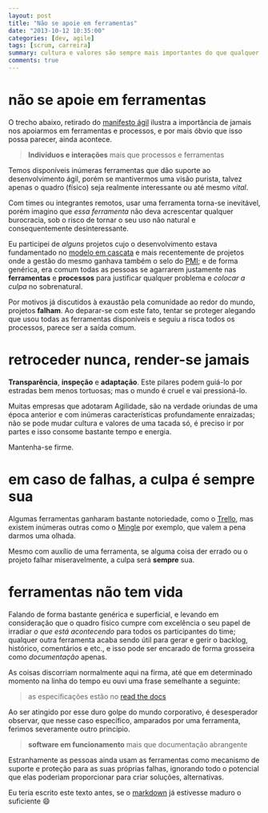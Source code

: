 ```yaml
---
layout: post 
title: "Não se apoie em ferramentas"
date: "2013-10-12 10:35:00"
categories: [dev, agile]
tags: [scrum, carreira]
summary: cultura e valores são sempre mais importantes do que qualquer ferramenta.
comments: true
---
```

# não se apoie em ferramentas
O trecho abaixo, retirado do [manifesto ágil](http://agilemanifesto.org/iso/ptbr/) ilustra a importância de jamais nos apoiarmos em ferramentas e processos, e por mais óbvio que isso possa parecer, ainda acontece.

> **Indivíduos e interações** mais que processos e ferramentas

Temos disponíveis inúmeras ferramentas que dão suporte ao desenvolvimento ágil, porém se mantivermos uma visão purista, talvez apenas o quadro (físico) seja realmente interessante ou até mesmo *vital*.

Com times ou integrantes remotos, usar uma ferramenta torna-se inevitável, porém imagino que *essa ferramenta* não deva acrescentar qualquer burocracia, sob o risco de tornar o seu uso não natural e consequentemente desinteressante.

Eu participei de *alguns* projetos cujo o desenvolvimento estava fundamentado no [modelo em cascata](http://pt.wikipedia.org/wiki/Modelo_em_cascata) e mais recentemente de projetos onde a gestão do mesmo ganhava também o selo do [PMI](http://www.pmi.org); e de forma genérica, era comum todas as pessoas se agarrarem justamente nas **ferramentas** e **processos** para justificar qualquer problema e *colocar a culpa* no sobrenatural.

Por motivos já discutidos à exaustão pela comunidade ao redor do mundo, projetos **falham**. Ao deparar-se com este fato, tentar se proteger alegando que usou todas as ferramentas disponíveis e seguiu a risca todos os processos, parece ser a saída comum.

# retroceder nunca, render-se jamais

**Transparência**, **inspeção** e **adaptação**. Este pilares podem guiá-lo por estradas bem menos tortuosas; mas o mundo é cruel e vai pressioná-lo.

Muitas empresas que adotaram Agilidade, são na verdade oriundas de uma época anterior e com inúmeras características profundamente enraizadas; não se pode mudar cultura e valores de uma tacada só, é preciso ir por partes e isso consome bastante tempo e energia.

Mantenha-se firme.

# em caso de falhas, a culpa é sempre sua

Algumas ferramentas ganharam bastante notoriedade, como o [Trello](http://www.trello.com), mas existem inúmeras outras como o [Mingle](http://www.thoughtworks.com/products/mingle-agile-project-management) por exemplo, que valem a pena darmos uma olhada.

Mesmo com auxílio de uma ferramenta, se alguma coisa der errado ou o projeto falhar miseravelmente, a culpa será **sempre** sua.

# ferramentas não tem vida

Falando de forma bastante genérica e superficial, e levando em consideração que o quadro físico cumpre com excelência o seu papel de irradiar *o que está acontecendo* para todos os participantes do time; qualquer outra ferramenta acaba sendo útil para gerar e gerir o backlog, histórico, comentários e etc., e isso pode ser encarado de forma grosseira como *documentação* apenas.

As coisas discorriam normalmente aqui na firma, até que em determinado momento na linha do tempo eu ouvi uma frase semelhante a seguinte:

> as especificações estão no [read the docs](https://readthedocs.org/)

Ao ser atingido por esse duro golpe do mundo corporativo, é desesperador observar, que nesse caso específico, amparados por uma ferramenta, ferimos severamente outro principio.

> **software em funcionamento** mais que documentação abrangente

Estranhamente as pessoas ainda usam as ferramentas como mecanismo de suporte e proteção para as suas próprias falhas, ignorando todo o potencial que elas poderiam proporcionar para criar soluções, alternativas.

Eu teria escrito este texto antes, se o [markdown](http://daringfireball.net/projects/markdown/) já estivesse maduro o suficiente :smile:

